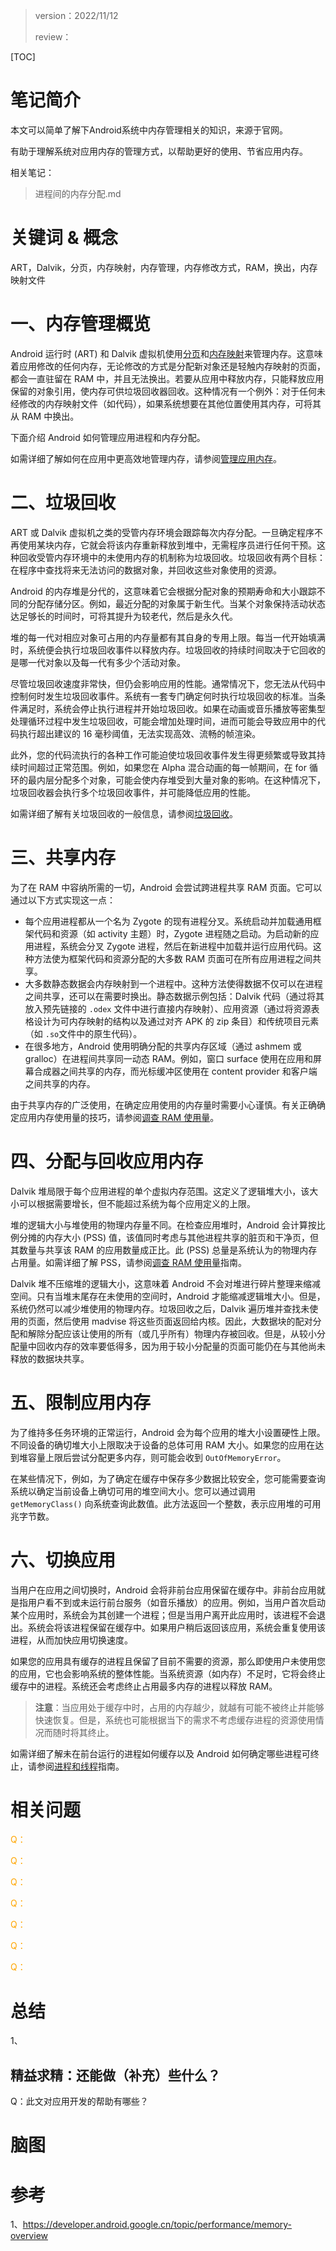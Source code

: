 > version：2022/11/12
>
> review：



[TOC]

# 笔记简介

本文可以简单了解下Android系统中内存管理相关的知识，来源于官网。

有助于理解系统对应用内存的管理方式，以帮助更好的使用、节省应用内存。

相关笔记：

> 进程间的内存分配.md
>
> 



# 关键词 & 概念

ART，Dalvik，分页，内存映射，内存管理，内存修改方式，RAM，换出，内存映射文件



# 一、内存管理概览

Android 运行时 (ART) 和 Dalvik 虚拟机使用[分页](https://en.wikipedia.org/wiki/Paging)和[内存映射](https://en.wikipedia.org/wiki/Memory-mapped_files)来管理内存。这意味着应用修改的任何内存，无论修改的方式是分配新对象还是轻触内存映射的页面，都会一直驻留在 RAM 中，并且无法换出。若要从应用中释放内存，只能释放应用保留的对象引用，使内存可供垃圾回收器回收。这种情况有一个例外：对于任何未经修改的内存映射文件（如代码），如果系统想要在其他位置使用其内存，可将其从 RAM 中换出。

下面介绍 Android 如何管理应用进程和内存分配。

如需详细了解如何在应用中更高效地管理内存，请参阅[管理应用内存](https://developer.android.google.cn/training/articles/memory)。



# 二、垃圾回收

ART 或 Dalvik 虚拟机之类的受管内存环境会跟踪每次内存分配。一旦确定程序不再使用某块内存，它就会将该内存重新释放到堆中，无需程序员进行任何干预。这种回收受管内存环境中的未使用内存的机制称为垃圾回收。垃圾回收有两个目标：在程序中查找将来无法访问的数据对象，并回收这些对象使用的资源。

Android 的内存堆是分代的，这意味着它会根据分配对象的预期寿命和大小跟踪不同的分配存储分区。例如，最近分配的对象属于新生代。当某个对象保持活动状态达足够长的时间时，可将其提升为较老代，然后是永久代。

堆的每一代对相应对象可占用的内存量都有其自身的专用上限。每当一代开始填满时，系统便会执行垃圾回收事件以释放内存。垃圾回收的持续时间取决于它回收的是哪一代对象以及每一代有多少个活动对象。

尽管垃圾回收速度非常快，但仍会影响应用的性能。通常情况下，您无法从代码中控制何时发生垃圾回收事件。系统有一套专门确定何时执行垃圾回收的标准。当条件满足时，系统会停止执行进程并开始垃圾回收。如果在动画或音乐播放等密集型处理循环过程中发生垃圾回收，可能会增加处理时间，进而可能会导致应用中的代码执行超出建议的 16 毫秒阈值，无法实现高效、流畅的帧渲染。

此外，您的代码流执行的各种工作可能迫使垃圾回收事件发生得更频繁或导致其持续时间超过正常范围。例如，如果您在 Alpha 混合动画的每一帧期间，在 for 循环的最内层分配多个对象，可能会使内存堆受到大量对象的影响。在这种情况下，垃圾回收器会执行多个垃圾回收事件，并可能降低应用的性能。

如需详细了解有关垃圾回收的一般信息，请参阅[垃圾回收](https://en.wikipedia.org/wiki/Garbage_collection_(computer_science))。



# 三、共享内存

为了在 RAM 中容纳所需的一切，Android 会尝试跨进程共享 RAM 页面。它可以通过以下方式实现这一点：

- 每个应用进程都从一个名为 Zygote 的现有进程分叉。系统启动并加载通用框架代码和资源（如 activity 主题）时，Zygote 进程随之启动。为启动新的应用进程，系统会分叉 Zygote 进程，然后在新进程中加载并运行应用代码。这种方法使为框架代码和资源分配的大多数 RAM 页面可在所有应用进程之间共享。
- 大多数静态数据会内存映射到一个进程中。这种方法使得数据不仅可以在进程之间共享，还可以在需要时换出。静态数据示例包括：Dalvik 代码（通过将其放入预先链接的 `.odex` 文件中进行直接内存映射）、应用资源（通过将资源表格设计为可内存映射的结构以及通过对齐 APK 的 zip 条目）和传统项目元素（如 `.so`文件中的原生代码）。
- 在很多地方，Android 使用明确分配的共享内存区域（通过 ashmem 或 gralloc）在进程间共享同一动态 RAM。例如，窗口 surface 使用在应用和屏幕合成器之间共享的内存，而光标缓冲区使用在 content provider 和客户端之间共享的内存。

由于共享内存的广泛使用，在确定应用使用的内存量时需要小心谨慎。有关正确确定应用内存使用量的技巧，请参阅[调查 RAM 使用量](https://developer.android.google.cn/studio/profile/investigate-ram)。



# 四、分配与回收应用内存

Dalvik 堆局限于每个应用进程的单个虚拟内存范围。这定义了逻辑堆大小，该大小可以根据需要增长，但不能超过系统为每个应用定义的上限。

堆的逻辑大小与堆使用的物理内存量不同。在检查应用堆时，Android 会计算按比例分摊的内存大小 (PSS) 值，该值同时考虑与其他进程共享的脏页和干净页，但其数量与共享该 RAM 的应用数量成正比。此 (PSS) 总量是系统认为的物理内存占用量。如需详细了解 PSS，请参阅[调查 RAM 使用量](https://developer.android.google.cn/studio/profile/investigate-ram)指南。

Dalvik 堆不压缩堆的逻辑大小，这意味着 Android 不会对堆进行碎片整理来缩减空间。只有当堆末尾存在未使用的空间时，Android 才能缩减逻辑堆大小。但是，系统仍然可以减少堆使用的物理内存。垃圾回收之后，Dalvik 遍历堆并查找未使用的页面，然后使用 madvise 将这些页面返回给内核。因此，大数据块的配对分配和解除分配应该让使用的所有（或几乎所有）物理内存被回收。但是，从较小分配量中回收内存的效率要低得多，因为用于较小分配量的页面可能仍在与其他尚未释放的数据块共享。



# 五、限制应用内存

为了维持多任务环境的正常运行，Android 会为每个应用的堆大小设置硬性上限。不同设备的确切堆大小上限取决于设备的总体可用 RAM 大小。如果您的应用在达到堆容量上限后尝试分配更多内存，则可能会收到 `OutOfMemoryError`。

在某些情况下，例如，为了确定在缓存中保存多少数据比较安全，您可能需要查询系统以确定当前设备上确切可用的堆空间大小。您可以通过调用 `getMemoryClass()` 向系统查询此数值。此方法返回一个整数，表示应用堆的可用兆字节数。



# 六、切换应用

当用户在应用之间切换时，Android 会将非前台应用保留在缓存中。非前台应用就是指用户看不到或未运行前台服务（如音乐播放）的应用。例如，当用户首次启动某个应用时，系统会为其创建一个进程；但是当用户离开此应用时，该进程不会退出。系统会将该进程保留在缓存中。如果用户稍后返回该应用，系统会重复使用该进程，从而加快应用切换速度。

如果您的应用具有缓存的进程且保留了目前不需要的资源，那么即使用户未使用您的应用，它也会影响系统的整体性能。当系统资源（如内存）不足时，它将会终止缓存中的进程。系统还会考虑终止占用最多内存的进程以释放 RAM。

> **注意**：当应用处于缓存中时，占用的内存越少，就越有可能不被终止并能够快速恢复。但是，系统也可能根据当下的需求不考虑缓存进程的资源使用情况而随时将其终止。

如需详细了解未在前台运行的进程如何缓存以及 Android 如何确定哪些进程可终止，请参阅[进程和线程](https://developer.android.google.cn/guide/components/processes-and-threads)指南。



# 相关问题

<font color='orange'>Q：</font>



<font color='orange'>Q：</font>



<font color='orange'>Q：</font>



<font color='orange'>Q：</font>



<font color='orange'>Q：</font>



<font color='orange'>Q：</font>



<font color='orange'>Q：</font>



# 总结

1、

## 精益求精：还能做（补充）些什么？

Q：此文对应用开发的帮助有哪些？



# 脑图



# 参考

1、https://developer.android.google.cn/topic/performance/memory-overview